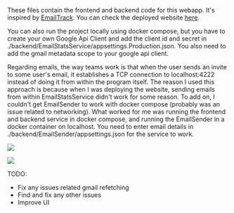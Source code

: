 These files contain the frontend and backend code for this webapp. It's inspired by [EmailTrack](https://www.emailmeter.com/). You can check the deployed website [here](https://emailtrack.danyalakt.com/). 

You can also run the project locally using docker compose, but you have to create your own Google Api Client and add the client id and secret in ./backend/EmailStatsService/appsettings.Production.json.
You also need to add the gmail metadata scope to your google api client. 

Regarding emails, the way teams work is that when the user sends an invite to some user's email, it establishes a TCP connection to localhost:4222 instead of doing it from within the program itself. 
The reason I used this approach is because when I was deploying the website, sending emails from within EmailStatsService didn't work for some reason. To add on, I couldn't get EmailSender to work 
with docker compose (probably was an issue related to networking). What worked for me was running the frontend and backend service in docker compose, and running the EmailSender in a docker 
container on localhost. You need to enter email details in ./backend/EmailSender/appsettings.json for the service to work.

![](https://imgur.com/KvscrSY.png)

![](https://imgur.com/IlETg15.png)

TODO: 
- Fix any issues related gmail refetching
- Find and fix any other issues
- Improve UI
